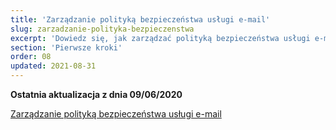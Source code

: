 ```yaml
---
title: 'Zarządzanie polityką bezpieczeństwa usługi e-mail'
slug: zarzadzanie-polityka-bezpieczenstwa
excerpt: 'Dowiedz się, jak zarządzać polityką bezpieczeństwa usługi e-mail'
section: 'Pierwsze kroki'
order: 08
updated: 2021-08-31
---
```


**Ostatnia aktualizacja z dnia 09/06/2020**

[Zarządzanie polityką bezpieczeństwa usługi e-mail](https://docs.ovh.com/pl/microsoft-collaborative-solutions/zarzadzanie-polityka-bezpieczenstwa-exchange/)
